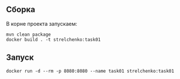 ## Сборка
В корне проекта запускаем:
```shell script
mvn clean package 
docker build . -t strelchenko:task01
```

## Запуск
```shell script
docker run -d --rm -p 8080:8080 --name task01 strelchenko:task01
```